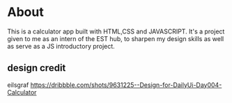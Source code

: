 # About
This is a calculator app built with HTML,CSS and JAVASCRIPT. It's a project given to me as an intern of the EST hub, to sharpen my design skills as well  as serve as a JS introductory project.




## design credit
eilsgraf
https://dribbble.com/shots/9631225--Design-for-DailyUi-Day004-Calculator